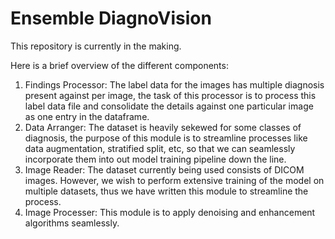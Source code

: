 # Ensemble DiagnoVision

This repository is currently in the making.

Here is a brief overview of the different components:

1. Findings Processor: The label data for the images has multiple diagnosis present against per image, the task of this processor is to process this label data file and consolidate the details against one particular image as one entry in the dataframe.
2. Data Arranger: The dataset is heavily sekewed for some classes of diagnosis, the purpose of this module is to streamline processes like data augmentation, stratified split, etc, so that we can seamlessly incorporate them into out model training pipeline down the line.
3. Image Reader: The dataset currently being used consists of DICOM images. However, we wish to perform extensive training of the model on multiple datasets, thus we have written this module to streamline the process.
4. Image Processer: This module is to apply denoising and enhancement algorithms seamlessly.
